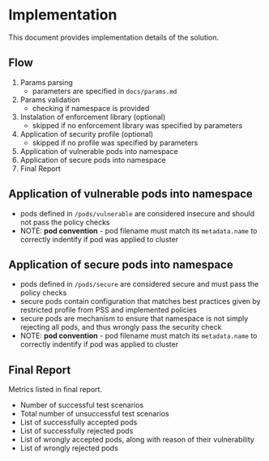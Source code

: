 # Implementation

This document provides implementation details of the solution.

## Flow
1. Params parsing
    - parameters are specified in `docs/params.md`
2. Params validation
    - checking if namespace is provided
3. Instalation of enforcement library (optional)
    - skipped if no enforcement library was specified by parameters
4. Application of security profile (optional)
    - skipped if no profile was specified by parameters
5. Application of vulnerable pods into namespace
6. Application of secure pods into namespace
7. Final Report

## Application of vulnerable pods into namespace
- pods defined in `/pods/vulnerable` are considered insecure and should not pass the policy checks
- NOTE: **pod convention** - pod filename must match its `metadata.name` to correctly indentify if pod was applied to cluster

## Application of secure pods into namespace
- pods defined in `/pods/secure` are considered secure and must pass the policy checks
- secure pods contain configuration that matches best practices given by restricted profile from PSS and implemented policies
- secure pods are mechanism to ensure that namespace is not simply rejecting all pods, and thus wrongly pass the security check
- NOTE: **pod convention** - pod filename must match its `metadata.name` to correctly indentify if pod was applied to cluster


## Final Report

Metrics listed in final report.
- Number of successful test scenarios
- Total number of unsuccessful test scenarios
- List of successfully accepted pods
- List of successfully rejected pods
- List of wrongly accepted pods, along with reason of their vulnerability 
- List of wrongly rejected pods